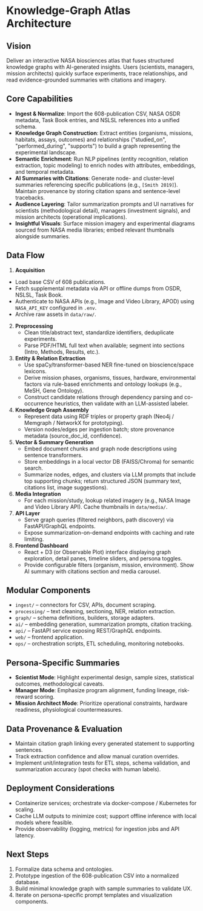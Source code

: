 # Knowledge-Graph Atlas Architecture

## Vision
Deliver an interactive NASA biosciences atlas that fuses structured knowledge graphs with AI-generated insights. Users (scientists, managers, mission architects) quickly surface experiments, trace relationships, and read evidence-grounded summaries with citations and imagery.

## Core Capabilities
- **Ingest & Normalize**: Import the 608-publication CSV, NASA OSDR metadata, Task Book entries, and NSLSL references into a unified schema.
- **Knowledge Graph Construction**: Extract entities (organisms, missions, habitats, assays, outcomes) and relationships ("studied_on", "performed_during", "supports") to build a graph representing the experimental landscape.
- **Semantic Enrichment**: Run NLP pipelines (entity recognition, relation extraction, topic modeling) to enrich nodes with attributes, embeddings, and temporal metadata.
- **AI Summaries with Citations**: Generate node- and cluster-level summaries referencing specific publications (e.g., `[Smith 2019]`). Maintain provenance by storing citation spans and sentence-level tracebacks.
- **Audience Layering**: Tailor summarization prompts and UI narratives for scientists (methodological detail), managers (investment signals), and mission architects (operational implications).
- **Insightful Visuals**: Surface mission imagery and experimental diagrams sourced from NASA media libraries; embed relevant thumbnails alongside summaries.

## Data Flow
1. **Acquisition**
 - Load base CSV of 608 publications.
 - Fetch supplemental metadata via API or offline dumps from OSDR, NSLSL, Task Book.
  - Authenticate to NASA APIs (e.g., Image and Video Library, APOD) using `NASA_API_KEY` configured in `.env`.
   - Archive raw assets in `data/raw/`.
2. **Preprocessing**
   - Clean title/abstract text, standardize identifiers, deduplicate experiments.
   - Parse PDF/HTML full text when available; segment into sections (Intro, Methods, Results, etc.).
3. **Entity & Relation Extraction**
   - Use spaCy/transformer-based NER fine-tuned on bioscience/space lexicons.
   - Derive mission phases, organisms, tissues, hardware, environmental factors via rule-based enrichments and ontology lookups (e.g., MeSH, Gene Ontology).
   - Construct candidate relations through dependency parsing and co-occurrence heuristics, then validate with an LLM-assisted labeler.
4. **Knowledge Graph Assembly**
   - Represent data using RDF triples or property graph (Neo4j / Memgraph / NetworkX for prototyping).
   - Version nodes/edges per ingestion batch; store provenance metadata (source_doc_id, confidence).
5. **Vector & Summary Generation**
   - Embed document chunks and graph node descriptions using sentence transformers.
   - Store embeddings in a local vector DB (FAISS/Chroma) for semantic search.
   - Summarize nodes, edges, and clusters via LLM prompts that include top supporting chunks; return structured JSON (summary text, citations list, image suggestions).
6. **Media Integration**
   - For each mission/study, lookup related imagery (e.g., NASA Image and Video Library API). Cache thumbnails in `data/media/`.
7. **API Layer**
   - Serve graph queries (filtered neighbors, path discovery) via FastAPI/GraphQL endpoints.
   - Expose summarization-on-demand endpoints with caching and rate limiting.
8. **Frontend Dashboard**
   - React + D3 (or Observable Plot) interface displaying graph exploration, detail panes, timeline sliders, and persona toggles.
   - Provide configurable filters (organism, mission, environment). Show AI summary with citations section and media carousel.

## Modular Components
- `ingest/` – connectors for CSV, APIs, document scraping.
- `processing/` – text cleaning, sectioning, NER, relation extraction.
- `graph/` – schema definitions, builders, storage adapters.
- `ai/` – embedding generation, summarization prompts, citation tracking.
- `api/` – FastAPI service exposing REST/GraphQL endpoints.
- `web/` – frontend application.
- `ops/` – orchestration scripts, ETL scheduling, monitoring notebooks.

## Persona-Specific Summaries
- **Scientist Mode**: Highlight experimental design, sample sizes, statistical outcomes, methodological caveats.
- **Manager Mode**: Emphasize program alignment, funding lineage, risk-reward scoring.
- **Mission Architect Mode**: Prioritize operational constraints, hardware readiness, physiological countermeasures.

## Data Provenance & Evaluation
- Maintain citation graph linking every generated statement to supporting sentences.
- Track extraction confidence and allow manual curation overrides.
- Implement unit/integration tests for ETL steps, schema validation, and summarization accuracy (spot checks with human labels).

## Deployment Considerations
- Containerize services; orchestrate via docker-compose / Kubernetes for scaling.
- Cache LLM outputs to minimize cost; support offline inference with local models where feasible.
- Provide observability (logging, metrics) for ingestion jobs and API latency.

## Next Steps
1. Formalize data schema and ontologies.
2. Prototype ingestion of the 608-publication CSV into a normalized database.
3. Build minimal knowledge graph with sample summaries to validate UX.
4. Iterate on persona-specific prompt templates and visualization components.
